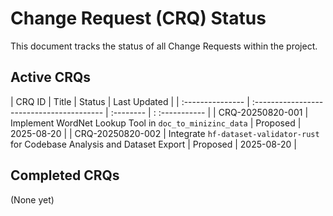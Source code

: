 # Change Request (CRQ) Status

This document tracks the status of all Change Requests within the project.

## Active CRQs

| CRQ ID           | Title                                     | Status    | Last Updated |
| :--------------- | :---------------------------------------- | :-------- | : :----------- |
| CRQ-20250820-001 | Implement WordNet Lookup Tool in `doc_to_minizinc_data` | Proposed  | 2025-08-20   |
| CRQ-20250820-002 | Integrate `hf-dataset-validator-rust` for Codebase Analysis and Dataset Export | Proposed  | 2025-08-20   |

## Completed CRQs

(None yet)
